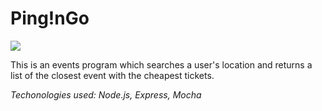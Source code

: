 # Ping!nGo

<img src="https://user-images.githubusercontent.com/17644847/29048406-49c3c83e-7bc8-11e7-955e-cf43aece08cd.png">

This is an events program which searches a user's location and returns a list of the closest event with the cheapest tickets.
 
*Techonologies used: Node.js, Express, Mocha*
